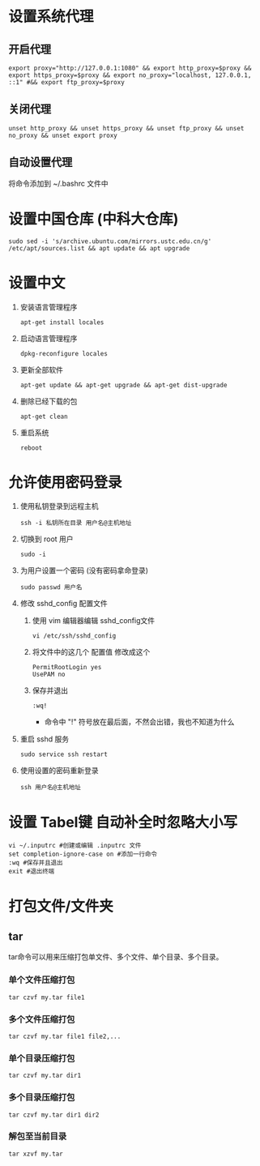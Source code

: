 # 设置系统代理

## 开启代理

```console
export proxy="http://127.0.0.1:1080" && export http_proxy=$proxy && export https_proxy=$proxy && export no_proxy="localhost, 127.0.0.1, ::1" #&& export ftp_proxy=$proxy
```

## 关闭代理

```console
unset http_proxy && unset https_proxy && unset ftp_proxy && unset no_proxy && unset export proxy
```

## 自动设置代理
将命令添加到 ~/.bashrc 文件中

# 设置中国仓库 (中科大仓库)

```console
sudo sed -i 's/archive.ubuntu.com/mirrors.ustc.edu.cn/g' /etc/apt/sources.list && apt update && apt upgrade
```

# 设置中文

1. 安装语言管理程序

    ```console
    apt-get install locales
    ```

2. 启动语言管理程序

    ```console
    dpkg-reconfigure locales
    ```

3. 更新全部软件

    ```console
    apt-get update && apt-get upgrade && apt-get dist-upgrade
    ```

4. 删除已经下载的包

    ```console
    apt-get clean
    ```

5. 重启系统

    ```console
    reboot
    ```

# 允许使用密码登录

1. 使用私钥登录到远程主机
    
    ```console
    ssh -i 私钥所在目录 用户名@主机地址
    ```

2. 切换到 root 用户
    
    ```console
    sudo -i
    ```
3. 为用户设置一个密码 (没有密码拿命登录)
    
    ```console
    sudo passwd 用户名
    ```

4. 修改 sshd_config 配置文件
    1. 使用 vim 编辑器编辑 sshd_config文件

        ```console
        vi /etc/ssh/sshd_config
        ```

    2. 将文件中的这几个 配置值 修改成这个

        ```config
        PermitRootLogin yes
        UsePAM no
        ```

    3. 保存并退出

        ```console
        :wq!
        ```

        - 命令中 "!" 符号放在最后面，不然会出错，我也不知道为什么

5. 重启 sshd 服务

    ```console
    sudo service ssh restart
    ```

6. 使用设置的密码重新登录

    ```console
    ssh 用户名@主机地址
    ```

# 设置 Tabel键 自动补全时忽略大小写

```console
vi ~/.inputrc #创建或编辑 .inputrc 文件
set completion-ignore-case on #添加一行命令
:wq #保存并且退出
exit #退出终端
```

# 打包文件/文件夹
## tar

tar命令可以用来压缩打包单文件、多个文件、单个目录、多个目录。

### 单个文件压缩打包 

```console
tar czvf my.tar file1
```

### 多个文件压缩打包

```console
tar czvf my.tar file1 file2,...
```

### 单个目录压缩打包

```console
tar czvf my.tar dir1
```

### 多个目录压缩打包

```console
tar czvf my.tar dir1 dir2
```

### 解包至当前目录

```console
tar xzvf my.tar
```